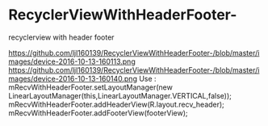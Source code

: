 # RecyclerViewWithHeaderFooter-
recyclerview with header footer

https://github.com/ljl160139/RecyclerViewWithHeaderFooter-/blob/master/images/device-2016-10-13-160113.png
https://github.com/ljl160139/RecyclerViewWithHeaderFooter-/blob/master/images/device-2016-10-13-160140.png
Use :
mRecvWithHeaderFooter.setLayoutManager(new LinearLayoutManager(this,LinearLayoutManager.VERTICAL,false));
mRecvWithHeaderFooter.addHeaderView(R.layout.recv_header);
mRecvWithHeaderFooter.addFooterView(footerView);
